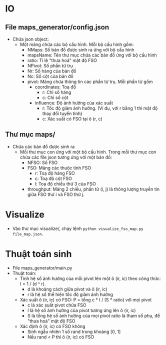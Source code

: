 # IO
## File maps_generator/config.json
- Chứa json object:
	- Một mảng chứa các bộ cấu hình. Mỗi bộ cấu hình gồm:
		- NMaps: Số bản đồ được sinh ra ứng với bộ cấu hình
		- mapsName: Tên thư mục chứa các bản đồ ứng với bộ cấu hình
		- ratio: Tỉ lệ "thưa hoá" mật độ FSO
		- NPivot: Số phần tử trụ
		- Nr: Số hàng của bản đồ
		- Nc: Số cột của bản đồ
		- pivot: Mảng chứa thông tin các phần tử trụ. Mỗi phần tử gồm
			- coordinates: Toạ độ
				- r: Chỉ số hàng
				- c: Chỉ số cột
			- influence: Độ ảnh hưởng của xác suất
				- r: Tốc độ giảm ảnh hưởng. (Ví dụ, với r bằng 1 thì mật độ thay đổi tuyến tính)
				- c: Xác suất có FSO tại ô (r, c)

## Thư mục maps/
- Chứa các bản đồ được sinh ra
	- Mỗi thư mục con ứng với một bộ cấu hình. Trong mỗi thư mục con chứa các file json tương ứng với một bản đồ:
		- NFSO: Số FSO
		- FSO: Mảng các thuộc tính FSO
			- r: Toạ độ hàng FSO
			- c: Toạ độ cột FSO
			- l: Toạ độ chiều thứ 3 của FSO
		- throughput: Mảng 2 chiều, phần tử (i, j) là thông lượng truyền tin giữa FSO thứ i và FSO thứ j.

# Visualize
- Vào thư mục visualize/, chạy lệnh `python visualize_fso_map.py file_map.json`.

# Thuật toán sinh
- File maps_generator/main.py
- Thuật toán:
	- Tính hệ số ảnh hưởng của mỗi pivot lên một ô (ir, ic) theo công thức: I = 1 / (d ^ r).
		- d là khoảng cách giữa pivot và ô (ir, ic)
		- r là hệ số thể hiện tốc độ giảm ảnh hưởng
	- Xác suất ô (ir, ic) có FSO: P = tổng c * I / (S * ratio) với mọi pivot
		- c là xác suất pivot chứa FSO
		- I là hệ số ảnh hưởng của pivot tương ứng lên ô (ir, ic)
		- S là tổng hệ số ảnh hưởng của mọi pivot
		ratio là tham số phụ, để "thưa hoá" mật độ FSO
	- Xác định ô (ir, ic) có FSO không
		- Sinh ngẫu nhiên 1 số rand trong khoảng [0, 1]
		- Nếu rand < P thì ô (ir, ic) có FSO